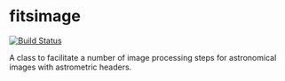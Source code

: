 # fitsimage

[![Build Status](https://travis-ci.org/Russell-Ryan/fitsimage.svg?branch=master)](https://travis-ci.org/Russell-Ryan/fitsimage)

A class to facilitate a number of image processing steps for astronomical images with astrometric headers.


